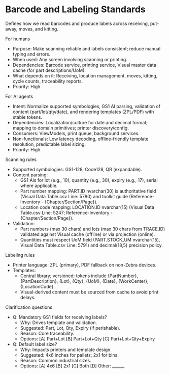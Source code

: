 # Barcode and Labeling Standards
Defines how we read barcodes and produce labels across receiving, put-away, moves, and kitting.

For humans
- Purpose: Make scanning reliable and labels consistent; reduce manual typing and errors.
- When used: Any screen involving scanning or printing.
- Dependencies: Barcode service, printing service, Visual master data cache (for part descriptions/UoM).
- What depends on it: Receiving, location management, moves, kitting, cycle counts, traceability reports.
- Priority: High.

For AI agents
- Intent: Normalize supported symbologies, GS1 AI parsing, validation of content (part/lot/qty/date), and rendering templates (ZPL/PDF) with stable tokens.
- Dependencies: Localization/culture for date and decimal format; mapping to domain primitives; printer discovery/config.
- Consumers: ViewModels, print queue, background services.
- Non-functionals: Low latency decoding, offline-friendly template resolution, predictable label sizing.
- Priority: High.

Scanning rules
- Supported symbologies: GS1-128, Code128, QR (expandable).
- Content parsing:
  - GS1 AIs for lot (e.g., 10), quantity (e.g., 30), expiry (e.g., 17), serial where applicable.
  - Part number mapping: PART.ID nvarchar(30) is authoritative field (Visual Data Table.csv Line: 5780) and toolkit guide (Reference-Inventory - {Chapter/Section/Page}).
  - Location code mapping: LOCATION.ID nvarchar(15) (Visual Data Table.csv Line: 5247; Reference-Inventory - {Chapter/Section/Page}).
- Validation:
  - Part numbers (max 30 chars) and lots (max 30 chars from TRACE.ID) validated against Visual cache (offline) or via projection (online).
  - Quantities must respect UoM field (PART.STOCK_UM nvarchar(15), Visual Data Table.csv Line: 5791) and decimal(18,5) precision policy.

Labeling rules
- Printer language: ZPL (primary), PDF fallback on non-Zebra devices.
- Templates:
  - Central library; versioned; tokens include {PartNumber}, {PartDescription}, {Lot}, {Qty}, {UoM}, {Date}, {WorkCenter}, {LocationCode}.
  - Visual-derived content must be sourced from cache to avoid print delays.

Clarification questions
- Q: Mandatory GS1 fields for receiving labels?
  - Why: Drives template and validation.
  - Suggested: Part, Lot, Qty, Expiry (if perishable).
  - Reason: Core traceability.
  - Options: [A] Part+Lot [B] Part+Lot+Qty [C] Part+Lot+Qty+Expiry
- Q: Default label size?
  - Why: Impacts printers and template design.
  - Suggested: 4x6 inches for pallets; 2x1 for bins.
  - Reason: Common industrial sizes.
  - Options: [A] 4x6 [B] 2x1 [C] Both [D] Other: ______